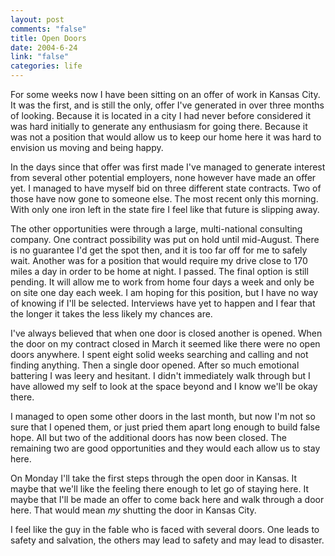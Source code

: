 ```yaml
--- 
layout: post
comments: "false"
title: Open Doors
date: 2004-6-24
link: "false"
categories: life
---
```

For some weeks now I have been sitting on an offer of work in Kansas City. It was the first, and is still the only, offer I've generated in over three months of looking. Because it is located in a city I had never before considered it was hard initially to generate any enthusiasm for going there. Because it was not a position that would allow us to keep our home here it was hard to envision us moving and being happy.

In the days since that offer was first made I've managed to generate interest from several other potential employers, none however have made an offer yet. I managed to have myself bid on three different state contracts. Two of those have now gone to someone else. The most recent only this morning. With only one iron left in the state fire I feel like that future is slipping away.

The other opportunities were through a large, multi-national consulting company. One contract possibility was put on hold until mid-August. There is no guarantee I'd get the spot then, and it is too far off for me to safely wait. Another was for a position that would require my drive close to 170 miles a day in order to be home at night. I passed. The final option is still pending. It will allow me to work from home four days a week and only be on site one day each week. I am hoping for this position, but I have no way of knowing if I'll be selected. Interviews have yet to happen and I fear that the longer it takes the less likely my chances are.

I've always believed that when one door is closed another is opened. When the door on my contract closed in March it seemed like there were no open doors anywhere. I spent eight solid weeks searching and calling and not finding anything. Then a single door opened. After so much emotional battering I was leery and hesitant. I didn't immediately walk through but I have allowed my self to look at the space beyond and I know we'll be okay there.

I managed to open some other doors in the last month, but now I'm not so sure that I opened them, or just pried them apart long enough to build false hope. All but two of the additional doors has now been closed. The remaining two are good opportunities and they would each allow us to stay here.

On Monday I'll take the first steps through the open door in Kansas. It maybe that we'll like the feeling there enough to let go of staying here. It maybe that I'll be made an offer to come back here and walk through a door here. That would mean <em>my</em> shutting the door in Kansas City.

I feel like the guy in the fable who is faced with several doors. One leads to safety and salvation, the others may lead to safety and may lead to disaster.
